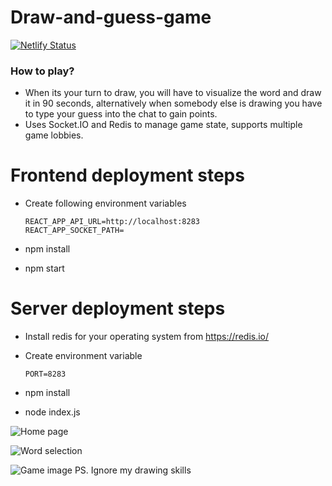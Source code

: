 # Draw-and-guess-game
[![Netlify Status](https://api.netlify.com/api/v1/badges/5ecedf27-ed37-4b09-ae16-ca07f69495b5/deploy-status)](https://app.netlify.com/sites/serene-jepsen-4741fc/deploys)

### How to play?

* When its your turn to draw, you will have to visualize the word and draw it in 90 seconds, alternatively when somebody else is drawing you have to type     your guess into the chat to gain points.
* Uses Socket.IO and Redis to manage game state, supports multiple game lobbies.

# Frontend deployment steps <br>
* Create following environment variables

      REACT_APP_API_URL=http://localhost:8283 
      REACT_APP_SOCKET_PATH=
     
* npm install
* npm start

# Server deployment steps <br>
* Install redis for your operating system from https://redis.io/ <br>
* Create environment variable 

      PORT=8283 
     
* npm install
* node index.js


![Home page](https://i.ibb.co/Fbs52DJ/Screenshot-from-2021-05-16-13-01-20.png)

![Word selection](https://project-bucket-be.s3.ap-south-1.amazonaws.com/Screenshot+from+2021-04-02+03-15-43.png)

![Game image](https://project-bucket-be.s3.ap-south-1.amazonaws.com/Screenshot+from+2021-04-02+03-17-09.png)
PS. Ignore my drawing skills

